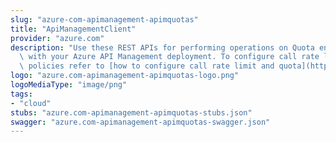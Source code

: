 ```yaml
---
slug: "azure-com-apimanagement-apimquotas"
title: "ApiManagementClient"
provider: "azure.com"
description: "Use these REST APIs for performing operations on Quota entity associated\
  \ with your Azure API Management deployment. To configure call rate limit and quota\
  \ policies refer to [how to configure call rate limit and quota](https://docs.microsoft.com/en-us/azure/api-management/api-management-howto-product-with-rules#a-namepolicies-ato-configure-call-rate-limit-and-quota-policies)."
logo: "azure.com-apimanagement-apimquotas-logo.png"
logoMediaType: "image/png"
tags:
- "cloud"
stubs: "azure.com-apimanagement-apimquotas-stubs.json"
swagger: "azure.com-apimanagement-apimquotas-swagger.json"
---
```

